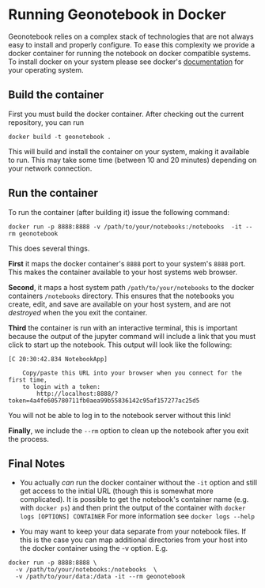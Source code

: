 # Running Geonotebook in Docker

Geonotebook relies on a complex stack of technologies that are not always easy to install and properly configure. To ease this complexity we provide a docker container for running the notebook on docker compatible systems. To install docker on your system please see docker's [documentation](https://docs.docker.com/engine/installation/) for your operating system.

## Build the container
First you must build the docker container.  After checking out the current repository, you can run

```
docker build -t geonotebook .
```

This will build and install the container on your system,  making it available to run. This may take some time (between 10 and 20 minutes) depending on your network connection. 

## Run the container

To run the container (after building it)  issue the following command:

```
docker run -p 8888:8888 -v /path/to/your/notebooks:/notebooks  -it --rm geonotebook
```

This does several things.  

**First** it maps the docker container's ```8888``` port to your system's ```8888``` port.  This makes the container available to your host systems web browser.

**Second**,  it maps a host system path ```/path/to/your/notebooks``` to the docker containers ```/notebooks``` directory.  This ensures that the notebooks you create, edit, and save are available on your host system,  and are not *destroyed* when the you exit the container.

**Third** the container is run with an interactive terminal,  this is important because the output of the jupyter command will include a link that you must click to start up the notebook.  This output will look like the following:

```
[C 20:30:42.834 NotebookApp] 
    
    Copy/paste this URL into your browser when you connect for the first time,
    to login with a token:
        http://localhost:8888/?token=4a4fe605780711fb0aea99b55836142c95af157277ac25d5

```
You will not be able to log in to the notebook server without this link!

**Finally**,  we include the ```--rm``` option to clean up the notebook after you exit the process.

## Final Notes
+ You actually *can* run the docker container without the ```-it``` option and still get access to the initial URL (though this is somewhat more complicated). It is possible to get the notebook's container name (e.g. with ```docker ps```) and then print the output of the container with ```docker logs [OPTIONS] CONTAINER```  For more information see ```docker logs --help```

+ You may want to keep your data separate from your notebook files.  If this is the case you can map additional directories from your host into the docker container using the -v option.  E.g.


```
docker run -p 8888:8888 \
  -v /path/to/your/notebooks:/notebooks  \
  -v /path/to/your/data:/data -it --rm geonotebook
```


